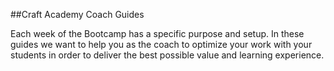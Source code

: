 ##Craft Academy Coach Guides

Each week of the Bootcamp has a specific purpose and setup. In these guides we want to help you as the coach to optimize your work with your students in order to deliver the best possible value and learning experience.
